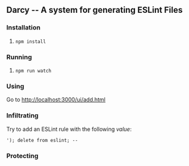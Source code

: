 ## Darcy -- A system for generating ESLint Files

### Installation

1. `npm install`

### Running
1. `npm run watch`

### Using
Go to [http://localhost:3000/ui/add.html](http://localhost:3000/ui/index.html)

### Infiltrating

Try to add an ESLint rule with the following _value_:

```
'); delete from eslint; --
```

### Protecting


